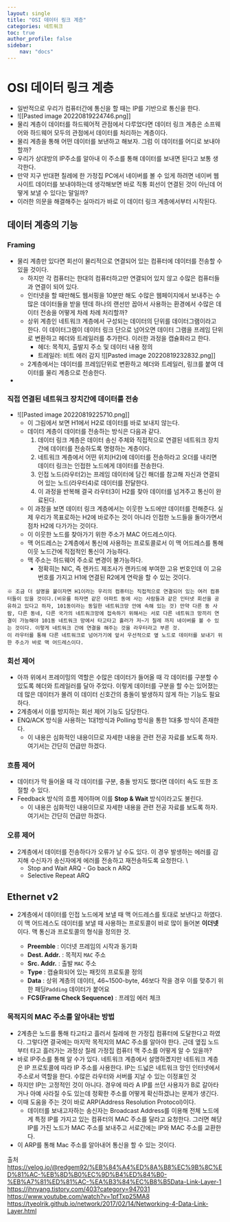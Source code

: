 ```yaml
---
layout: single
title: "OSI 데이터 링크 계층"
categories: 네트워크
toc: true
author_profile: false
sidebar:
    nav: "docs"
---
```



# OSI 데이터 링크 계층
- 일반적으로 우리가 컴퓨터간에 통신을 할 때는 IP를 기반으로 통신을 한다. 
- ![[Pasted image 20220819224746.png]]
- 물리 계층이 데이터를 하드웨어적 관점에서 다루었다면 데이터 링크 계층은 소프웨어와 하드웨어 모두의 관점에서 데이터를 처리하는 계층이다. 
- 물리 계층을 통해 어떤 데이터를 보낸하고 해보자. 그럼 이 데이터를 어디로 보내야 할까? 
- 우리가 상대방의 IP주소를 알아내 이 주소를 통해 데이터를 보내면 된다고 보통 생각한다. 
- 만약 지구 반대편 칠레에 한 가정집 PC에서 네이버를 볼 수 있게 하려면 네이버 웹 사이트 데이터를 보내야하는데 생각해보면 바로 직통 회선이 연결된 것이 아닌데 어떻게 보낼 수 있다는 말일까?
- 이러한 의문을 해결해주는 실마리가 바로 이 데이터 링크 계층에서부터 시작된다.

## 데이터 계층의 기능

### Framing
- 물리 계층만 있다면 회선이 물리적으로 연결되어 있는 컴퓨터에 데이터를 전송할 수 있을 것이다. 
	- 하지만 각 컴퓨터는 한대의 컴퓨터하고만 연결되어 있지 않고 수많은 컴퓨터들과 연결이 되어 있다.
	- 인터넷을 할 때만해도 웹서핑을 10분만 해도 수많은 웹페이지에서 보내주는 수많은 데이터들을 받을 텐데  하나의 랜선만 꼽아서 사용하는 환경에서 수많은 데이터 전송을 어떻게 차례 차례 처리할까?
	- 상위 계층인 네트워크 계층에서 구성되는 데이터의 단위를 데이터그램이라고 한다. 이 데이터그램이 데이터 링크 단으로 넘어오면 데이터 그램을 프레임 단위로 변환하고 헤더와 트레일러를 추가한다. 이러한 과정을 캡슐화라고 한다. 
		- 헤더: 목적지, 출발지 주소 및 데이터 내용 정의
		- 트레일러: 비트 에러 감지 
![[Pasted image 20220819232832.png]]
	- 2계층에서는 데이터를 프레임단위로 변환하고 헤더와 트레일러, 링크를 붙여 데이터를 물리 계층으로 전송한다. 
- 
### 직접 연결된 네트워크 장치간에 데이터를 전송
- ![[Pasted image 20220819225710.png]]
	- 이 그림에서 보면 H1에서 H2로 데이터를 바로 보내지 않는다. 
	- 데이터 계층이 데이터를 전송하는 방식은 다음과 같다.
		1. 데이터 링크 계층은 데이터 송신 주체와 직접적으로 연결된 네트워크 장치간에 데이터를 전송하도록 명령하는 계층이다. 
		2. 네트워크 계층에서 어떤 위치(H2)에 데이터를 전송하라고 오더를 내리면 데이터 링크는 인접한 노드에게 데이터를 전송한다. 
		3. 인접 노드(라우터2)는 프레임 데이터에 담긴 해더를 참고해 자신과 연결되어 있는 노드(라우터4)로 데이터를 전달한다. 
		4. 이 과정을 반복해 결국 라우터3이 H2를 찾아 데이터를 넘겨주고 통신이 완료된다.
	- 이 과정을 보면 데이터 링크 계층에서는 이웃한 노드에만 데이터를 전해준다. 실제 우리가 목표로하는 H2에 바로주는 것이 아니라 인접한 노드들을 돌아가면서 점차 H2에 다가가는 것이다. 
	- 이 이웃한 노드를 찾아가기 위한 주소가 MAC 어드레스이다.
	-  맥 어드레스는 2계층에서 통신에 사용하는 프로토콜로서 이 맥 어드레스를 통해 이웃 노드간에 직접적인 통신이 가능하다.
	- 맥 주소는 하드웨어 주소로 변경이 불가능하다. 
		- 정확히는 NIC, 즉 렌카드 제조사가 랜카드에 부여한 고유 번호인데 이 고유번호를 가지고 H1에 연결된 R2에게 연락을 할 수 있는 것이다. 

```
※ 조금 더 설명을 붙이자면 H1이라는 우리의 컴퓨터는 직접적으로 연결되어 있는 여러 컴퓨터들이 있을 것이다.(비유를 하자면 같은 아파트 동에 사는 사람들과 같은 인터넷 회선을 공유하고 있다고 하자, 101동이라는 동일한 네트워크망 안에 속해 있는 것) 만약 다른 동 사람, 다른 동네, 다른 국가의 네트워크망에 접속하기 위해서는 서로 다른 네트워크 망끼리 연결이 가능해야 101동 네트워크 망에서 타고타고 흘러가 저~기 칠레 까지 네이버를 볼 수 있는 것이다. 이렇게 네트워크 간에 연결을 해주는 것을 라우터라고 부른 것. 
이 라우터를 통해 다른 네트워크로 넘어가기에 앞서 우선적으로 옆 노드로 데이터를 보내기 위한 주소가 바로 맥 어드레스이다. 
```

### 회선 제어
- 아까 위에서 프레이밍의 역할은 수많은 데이터가 들어올 때 각 데이터를 구분할 수 있도록 헤더와 트레일러를 달아 주었다. 이렇게 데이터를 구분을 할 수는 있어졌는데 많은 데이터가 몰려 이 데이터 신호간의 충돌이 발생하지 않게 하는 기능도 필요하다.
- 2계층에서 이를 방지하는 회선 제어 기능도 담당한다.
- ENQ/ACK 방식을 사용하는 1대1방식과 Polling 방식을 통한 1대多 방식이 존재한다.
	-  이 내용은 심화적인 내용이므로 자세한 내용을 관련 전공 자료를 보도록 하자. 여기서는 간단히 언급만 하겠다. 

### 흐름 제어
- 데이터가 막 들어올 때 각 데이터를 구분, 충돌 방지도 했다면 데이터 속도 또한 조절할 수 있다. 
- Feedback 방식의 흐름 제어하며 이를 **Stop & Wait** 방식이라고도 불린다. 
	 -  이 내용은 심화적인 내용이므로 자세한 내용을 관련 전공 자료를 보도록 하자. 여기서는 간단히 언급만 하겠다. 

### 오류 제어
- 2계층에서 데이터를 전송하다가 오류가 날 수도 있다. 이 경우 발생하는 에러를 감지해 수신자가 송신자에게 에러를 전송하고 재전송하도록 요청한다. \
	- Stop and Wait ARQ
	- Go back n ARQ
	- Selective Repeat ARQ

## Ethernet v2
- 2계층에서 데이터를 인접 노드에게 보낼 때 맥 어드레스를 토대로 보낸다고 하였다. 이 맥 어드레스도 데이터를 보낼 때 사용하는 프로토콜이 바로 많이 들어본 **이더넷**이다.  맥 통신과 프로토콜의 형식을 정의한 것.

	- **Preemble** : 이더넷 프레임의 시작과 동기화  
	- **Dest. Addr.** : 목적지 `MAC` 주소  
	- **Src. Addr.** : 출발 `MAC` 주소  
	- **Type** : 캡슐화되어 있는 패킷의 프로토콜 정의  
	- **Data** : 상위 계층의 데이터, 46~1500-byte, 46보다 작을 경우 이를 맞추기 위한 패딩`Padding` 데이터가 붙어요  
	- **FCS(Frame Check Sequence)** : 프레임 에러 체크

### 목적지의 MAC 주소를 알아내는 방법
- 2계층은 노드를 통해 타고타고 흘러서 칠레에 한 가정집 컴퓨터에 도달한다고 하였다.  그렇다면 결국에는 마지막 목적지의 MAC 주소를 알아야 한다. 근데 옆집 노드부터 타고 흘러가는 과정상 칠레 가정집 컴퓨터 맥 주소를 어떻게 알 수 있을까? 
- 바로 IP주소를 통해 알 수가 있다. 네트워크 계층에서 설명하곘지만 네트워크 계층은 IP 프로토콜에 따라 IP 주소를 사용한다.  IP는 드넓은 네트워크 망인 인터넷에서 주소로서 역할을 한다. 수많은 라우터와 서버를 지날 수 있는 이정표인 것
- 하지만 IP는 고정적인 것이 아니다. 경우에 따라 A IP를 쓰던 사용자가 B로 갈아타거나 아예 사라질 수도 있는데 정확한 주소를 어떻게 확신하겠냐는 문제가 생긴다.
- 이때 도움을 주는 것이 바로 ARP(Address Resolution Protocol)이다. 
	- 데이터를 보내고자하는 송신자는 Broadcast Address를 이용해 전체 노드에게 특정 IP를 가지고 있는 컴퓨터의 MAC 주소를 달라고 요청한다. 그러면 해당 IP를 가진 노드가 MAC 주소를 보내주고 서로간에는 IP와 MAC 주소를 교환한다. 
- 이 ARP를 통해 Mac 주소를 알아내어 통신을 할 수 있는 것이다. 



출처 
https://velog.io/@redgem92/%EB%84%A4%ED%8A%B8%EC%9B%8C%ED%81%AC-%EB%8D%B0%EC%9D%B4%ED%84%B0-%EB%A7%81%ED%81%AC-%EA%B3%84%EC%B8%B5Data-Link-Layer-1
https://jhnyang.tistory.com/403?category=947031
https://www.youtube.com/watch?v=1pfTxp25MA8
https://tyeolrik.github.io/network/2017/02/14/Networking-4-Data-Link-Layer.html